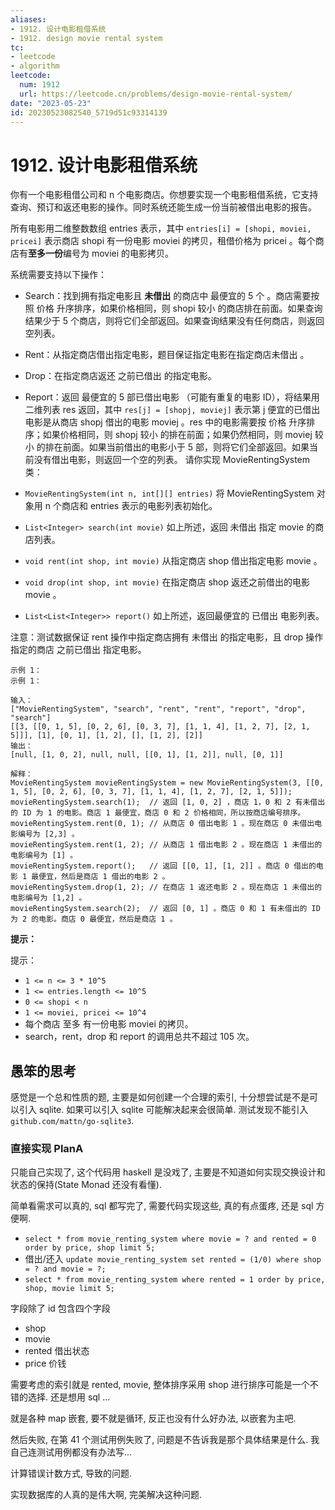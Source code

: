 ```yaml
---
aliases:
- 1912. 设计电影租借系统
- 1912. design movie rental system
tc:
- leetcode
- algorithm
leetcode:
  num: 1912
  url: https://leetcode.cn/problems/design-movie-rental-system/
date: "2023-05-23"
id: 20230523082540_5719d51c93314139
---
```


# 1912. 设计电影租借系统

你有一个电影租借公司和 n 个电影商店。你想要实现一个电影租借系统，它支持查询、预订和返还电影的操作。同时系统还能生成一份当前被借出电影的报告。

所有电影用二维整数数组 entries 表示，其中 `entries[i] = [shopi, moviei, pricei]` 表示商店 shopi 有一份电影 moviei 的拷贝，租借价格为 pricei 。每个商店有**至多一份**编号为 moviei 的电影拷贝。

系统需要支持以下操作：

- Search：找到拥有指定电影且 **未借出** 的商店中 最便宜的 5 个 。商店需要按照 价格 升序排序，如果价格相同，则 shopi 较小 的商店排在前面。如果查询结果少于 5 个商店，则将它们全部返回。如果查询结果没有任何商店，则返回空列表。
- Rent：从指定商店借出指定电影，题目保证指定电影在指定商店未借出 。
- Drop：在指定商店返还 之前已借出 的指定电影。
- Report：返回 最便宜的 5 部已借出电影 （可能有重复的电影 ID），将结果用二维列表 res 返回，其中 `res[j] = [shopj, moviej]` 表示第 j 便宜的已借出电影是从商店 shopj 借出的电影 moviej 。res 中的电影需要按 价格 升序排序；如果价格相同，则 shopj 较小 的排在前面；如果仍然相同，则 moviej 较小 的排在前面。如果当前借出的电影小于 5 部，则将它们全部返回。如果当前没有借出电影，则返回一个空的列表。
请你实现 MovieRentingSystem 类：

- `MovieRentingSystem(int n, int[][] entries)` 将 MovieRentingSystem 对象用 n 个商店和 entries 表示的电影列表初始化。
- `List<Integer> search(int movie)` 如上所述，返回 未借出 指定 movie 的商店列表。
- `void rent(int shop, int movie)` 从指定商店 shop 借出指定电影 movie 。
- `void drop(int shop, int movie)` 在指定商店 shop 返还之前借出的电影 movie 。
- `List<List<Integer>> report()` 如上所述，返回最便宜的 已借出 电影列表。

注意：测试数据保证 rent 操作中指定商店拥有 未借出 的指定电影，且 drop 操作指定的商店 之前已借出 指定电影。


```
示例 1：
示例 1：

输入：
["MovieRentingSystem", "search", "rent", "rent", "report", "drop", "search"]
[[3, [[0, 1, 5], [0, 2, 6], [0, 3, 7], [1, 1, 4], [1, 2, 7], [2, 1, 5]]], [1], [0, 1], [1, 2], [], [1, 2], [2]]
输出：
[null, [1, 0, 2], null, null, [[0, 1], [1, 2]], null, [0, 1]]

解释：
MovieRentingSystem movieRentingSystem = new MovieRentingSystem(3, [[0, 1, 5], [0, 2, 6], [0, 3, 7], [1, 1, 4], [1, 2, 7], [2, 1, 5]]);
movieRentingSystem.search(1);  // 返回 [1, 0, 2] ，商店 1，0 和 2 有未借出的 ID 为 1 的电影。商店 1 最便宜，商店 0 和 2 价格相同，所以按商店编号排序。
movieRentingSystem.rent(0, 1); // 从商店 0 借出电影 1 。现在商店 0 未借出电影编号为 [2,3] 。
movieRentingSystem.rent(1, 2); // 从商店 1 借出电影 2 。现在商店 1 未借出的电影编号为 [1] 。
movieRentingSystem.report();   // 返回 [[0, 1], [1, 2]] 。商店 0 借出的电影 1 最便宜，然后是商店 1 借出的电影 2 。
movieRentingSystem.drop(1, 2); // 在商店 1 返还电影 2 。现在商店 1 未借出的电影编号为 [1,2] 。
movieRentingSystem.search(2);  // 返回 [0, 1] 。商店 0 和 1 有未借出的 ID 为 2 的电影。商店 0 最便宜，然后是商店 1 。
```

**提示：**

提示：

- `1 <= n <= 3 * 10^5`
- `1 <= entries.length <= 10^5`
- `0 <= shopi < n`
- `1 <= moviei, pricei <= 10^4`
- 每个商店 至多 有一份电影 moviei 的拷贝。
- search，rent，drop 和 report 的调用总共不超过 105 次。

## 愚笨的思考

感觉是一个总和性质的题, 主要是如何创建一个合理的索引, 十分想尝试是不是可以引入 sqlite.
如果可以引入 sqlite 可能解决起来会很简单.
测试发现不能引入 `github.com/mattn/go-sqlite3`.

### 直接实现 PlanA

只能自己实现了, 这个代码用 haskell 是没戏了, 主要是不知道如何实现交换设计和状态的保持(State Monad 还没有看懂).

简单看需求可以真的, sql 都写完了, 需要代码实现这些, 真的有点蛋疼, 还是 sql 方便啊.

- `select * from movie_renting_system where movie = ? and rented = 0 order by price, shop limit 5;`
- 借出/还入 `update movie_renting_system set rented = (1/0) where shop = ? and movie = ?;`
- `select * from movie_renting_system where rented = 1 order by price, shop, movie limit 5;`

字段除了 id 包含四个字段
- shop
- movie
- rented 借出状态
- price 价钱

需要考虑的索引就是 rented, movie, 整体排序采用 shop 进行排序可能是一个不错的选择. 还是想用 sql ...

就是各种 map 嵌套, 要不就是循环, 反正也没有什么好办法, 以嵌套为主吧.

然后失败, 在第 41 个测试用例失败了, 问题是不告诉我是那个具体结果是什么. 我自己连测试用例都没有办法写...

计算错误计数方式, 导致的问题.

实现数据库的人真的是伟大啊, 完美解决这种问题.
